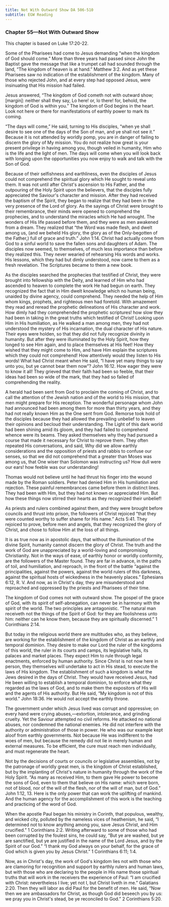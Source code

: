 ```yaml
---
title: Not With Outward Show DA 506-510
subtitle: EGW Reading
---
```


### Chapter 55—Not With Outward Show

This chapter is based on Luke 17:20-22.

Some of the Pharisees had come to Jesus demanding “when the kingdom of God should come.” More than three years had passed since John the Baptist gave the message that like a trumpet call had sounded through the land, “The kingdom of heaven is at hand.” Matthew 3:2. And as yet these Pharisees saw no indication of the establishment of the kingdom. Many of those who rejected John, and at every step had opposed Jesus, were insinuating that His mission had failed.

Jesus answered, “The kingdom of God cometh not with outward show; \[margin\]: neither shall they say, Lo here! or, lo there! for, behold, the kingdom of God is within you.” The kingdom of God begins in the heart. Look not here or there for manifestations of earthly power to mark its coming.

“The days will come,” He said, turning to His disciples, “when ye shall desire to see one of the days of the Son of man, and ye shall not see it.” Because it is not attended by worldly pomp, you are in danger of failing to discern the glory of My mission. You do not realize how great is your present privilege in having among you, though veiled in humanity, Him who is the life and the light of men. The days will come when you will look back with longing upon the opportunities you now enjoy to walk and talk with the Son of God.

Because of their selfishness and earthliness, even the disciples of Jesus could not comprehend the spiritual glory which He sought to reveal unto them. It was not until after Christ's ascension to His Father, and the outpouring of the Holy Spirit upon the believers, that the disciples fully appreciated the Saviour's character and mission. After they had received the baptism of the Spirit, they began to realize that they had been in the very presence of the Lord of glory. As the sayings of Christ were brought to their remembrance, their minds were opened to comprehend the prophecies, and to understand the miracles which He had wrought. The wonders of His life passed before them, and they were as men awakened from a dream. They realized that “the Word was made flesh, and dwelt among us, (and we beheld His glory, the glory as of the Only-begotten of the Father,) full of grace and truth.” John 1:14. Christ had actually come from God to a sinful world to save the fallen sons and daughters of Adam. The disciples now seemed, to themselves, of much less importance than before they realized this. They never wearied of rehearsing His words and works. His lessons, which they had but dimly understood, now came to them as a fresh revelation. The Scriptures became to them a new book.

As the disciples searched the prophecies that testified of Christ, they were brought into fellowship with the Deity, and learned of Him who had ascended to heaven to complete the work He had begun on earth. They recognized the fact that in Him dwelt knowledge which no human being, unaided by divine agency, could comprehend. They needed the help of Him whom kings, prophets, and righteous men had foretold. With amazement they read and reread the prophetic delineations of His character and work. How dimly had they comprehended the prophetic scriptures! how slow they had been in taking in the great truths which testified of Christ! Looking upon Him in His humiliation, as He walked a man among men, they had not understood the mystery of His incarnation, the dual character of His nature. Their eyes were holden, so that they did not fully recognize divinity in humanity. But after they were illuminated by the Holy Spirit, how they longed to see Him again, and to place themselves at His feet! How they wished that they might come to Him, and have Him explain the scriptures which they could not comprehend! How attentively would they listen to His words! What had Christ meant when He said, “I have yet many things to say unto you, but ye cannot bear them now”? John 16:12. How eager they were to know it all! They grieved that their faith had been so feeble, that their ideas had been so wide of the mark, that they had so failed of comprehending the reality.

A herald had been sent from God to proclaim the coming of Christ, and to call the attention of the Jewish nation and of the world to His mission, that men might prepare for His reception. The wonderful personage whom John had announced had been among them for more than thirty years, and they had not really known Him as the One sent from God. Remorse took hold of the disciples because they had allowed the prevailing unbelief to leaven their opinions and becloud their understanding. The Light of this dark world had been shining amid its gloom, and they had failed to comprehend whence were its beams. They asked themselves why they had pursued a course that made it necessary for Christ to reprove them. They often repeated His conversations, and said, Why did we allow earthly considerations and the opposition of priests and rabbis to confuse our senses, so that we did not comprehend that a greater than Moses was among us, that One wiser than Solomon was instructing us? How dull were our ears! how feeble was our understanding!

Thomas would not believe until he had thrust his finger into the wound made by the Roman soldiers. Peter had denied Him in His humiliation and rejection. These painful remembrances came before them in distinct lines. They had been with Him, but they had not known or appreciated Him. But how these things now stirred their hearts as they recognized their unbelief!

As priests and rulers combined against them, and they were brought before councils and thrust into prison, the followers of Christ rejoiced “that they were counted worthy to suffer shame for His name.” Acts 5:41. They rejoiced to prove, before men and angels, that they recognized the glory of Christ, and chose to follow Him at the loss of all things.

It is as true now as in apostolic days, that without the illumination of the divine Spirit, humanity cannot discern the glory of Christ. The truth and the work of God are unappreciated by a world-loving and compromising Christianity. Not in the ways of ease, of earthly honor or worldly conformity, are the followers of the Master found. They are far in advance, in the paths of toil, and humiliation, and reproach, in the front of the battle “against the principalities, against the powers, against the world rulers of this darkness, against the spiritual hosts of wickedness in the heavenly places.” Ephesians 6:12, R. V. And now, as in Christ's day, they are misunderstood and reproached and oppressed by the priests and Pharisees of their time.

The kingdom of God comes not with outward show. The gospel of the grace of God, with its spirit of self-abnegation, can never be in harmony with the spirit of the world. The two principles are antagonistic. “The natural man receiveth not the things of the Spirit of God: for they are foolishness unto him: neither can he know them, because they are spiritually discerned.” 1 Corinthians 2:14.

But today in the religious world there are multitudes who, as they believe, are working for the establishment of the kingdom of Christ as an earthly and temporal dominion. They desire to make our Lord the ruler of the kingdoms of this world, the ruler in its courts and camps, its legislative halls, its palaces and market places. They expect Him to rule through legal enactments, enforced by human authority. Since Christ is not now here in person, they themselves will undertake to act in His stead, to execute the laws of His kingdom. The establishment of such a kingdom is what the Jews desired in the days of Christ. They would have received Jesus, had He been willing to establish a temporal dominion, to enforce what they regarded as the laws of God, and to make them the expositors of His will and the agents of His authority. But He said, “My kingdom is not of this world.” John 18:36. He would not accept the earthly throne.

The government under which Jesus lived was corrupt and oppressive; on every hand were crying abuses,—extortion, intolerance, and grinding cruelty. Yet the Saviour attempted no civil reforms. He attacked no national abuses, nor condemned the national enemies. He did not interfere with the authority or administration of those in power. He who was our example kept aloof from earthly governments. Not because He was indifferent to the woes of men, but because the remedy did not lie in merely human and external measures. To be efficient, the cure must reach men individually, and must regenerate the heart.

Not by the decisions of courts or councils or legislative assemblies, not by the patronage of worldly great men, is the kingdom of Christ established, but by the implanting of Christ's nature in humanity through the work of the Holy Spirit. “As many as received Him, to them gave He power to become the sons of God, even to them that believe on His name: which were born, not of blood, nor of the will of the flesh, nor of the will of man, but of God.” John 1:12, 13. Here is the only power that can work the uplifting of mankind. And the human agency for the accomplishment of this work is the teaching and practicing of the word of God.

When the apostle Paul began his ministry in Corinth, that populous, wealthy, and wicked city, polluted by the nameless vices of heathenism, he said, “I determined not to know anything among you, save Jesus Christ, and Him crucified.” 1 Corinthians 2:2. Writing afterward to some of those who had been corrupted by the foulest sins, he could say, “But ye are washed, but ye are sanctified, but ye are justified in the name of the Lord Jesus, and by the Spirit of our God.” “I thank my God always on your behalf, for the grace of God which is given you by Jesus Christ.” 1 Corinthians 6:11; 1:4.

Now, as in Christ's day, the work of God's kingdom lies not with those who are clamoring for recognition and support by earthly rulers and human laws, but with those who are declaring to the people in His name those spiritual truths that will work in the receivers the experience of Paul: “I am crucified with Christ: nevertheless I live; yet not I, but Christ liveth in me.” Galatians 2:20. Then they will labor as did Paul for the benefit of men. He said, “Now then we are ambassadors for Christ, as though God did beseech you by us: we pray you in Christ's stead, be ye reconciled to God.” 2 Corinthians 5:20.
